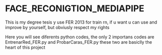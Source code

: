 # FACE_RECONIGTION_MEDIAPIPE
This is my degree tesis y use FER 2013 for train rn, if u want u can use and improve by yourself, but obviusly respect my rights 

Here you will see diferents python codes, the only 2 importans codes are EntrenarRed_FER.py and ProbarCaras_FER.py these two are basiclly the heart of this project
